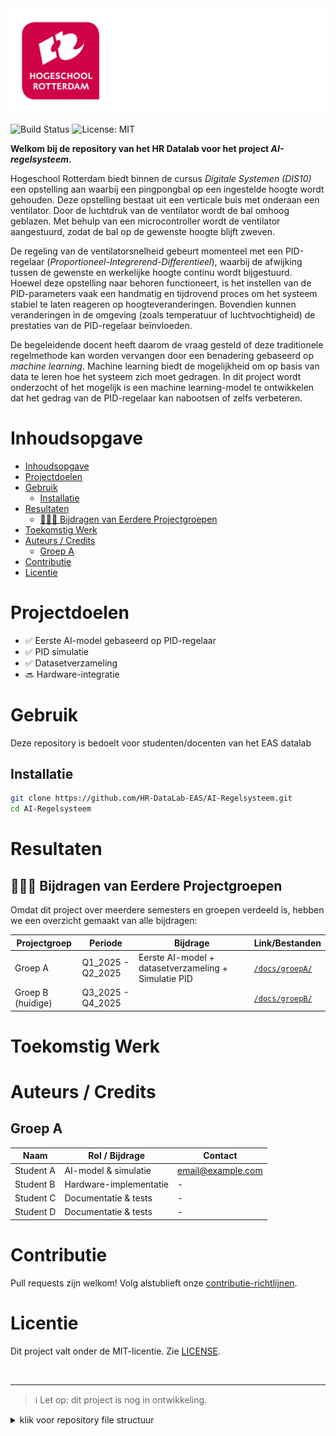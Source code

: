 
<div align="center">
  <img src="Archive/img/AIregelsysteem_logo.svg">
</div>

![Build Status](https://img.shields.io/badge/Python-3.10-brightgreen)
![License: MIT](https://img.shields.io/badge/License-MIT-blue.svg)

**Welkom bij de repository van het HR Datalab voor het project *AI-regelsysteem*.**

Hogeschool Rotterdam biedt binnen de cursus *Digitale Systemen (DIS10)* een opstelling aan waarbij een pingpongbal op een ingestelde hoogte wordt gehouden. Deze opstelling bestaat uit een verticale buis met onderaan een ventilator. Door de luchtdruk van de ventilator wordt de bal omhoog geblazen. Met behulp van een microcontroller wordt de ventilator aangestuurd, zodat de bal op de gewenste hoogte blijft zweven.  

De regeling van de ventilatorsnelheid gebeurt momenteel met een PID-regelaar (*Proportioneel-Integrerend-Differentieel*), waarbij de afwijking tussen de gewenste en werkelijke hoogte continu wordt bijgestuurd. Hoewel deze opstelling naar behoren functioneert, is het instellen van de PID-parameters vaak een handmatig en tijdrovend proces om het systeem stabiel te laten reageren op hoogteveranderingen. Bovendien kunnen veranderingen in de omgeving (zoals temperatuur of luchtvochtigheid) de prestaties van de PID-regelaar beïnvloeden.  

De begeleidende docent heeft daarom de vraag gesteld of deze traditionele regelmethode kan worden vervangen door een benadering gebaseerd op *machine learning*. Machine learning biedt de mogelijkheid om op basis van data te leren hoe het systeem zich moet gedragen. In dit project wordt onderzocht of het mogelijk is een machine learning-model te ontwikkelen dat het gedrag van de PID-regelaar kan nabootsen of zelfs verbeteren.  
  

# Inhoudsopgave
- [Inhoudsopgave](#inhoudsopgave)
- [Projectdoelen](#projectdoelen)
- [Gebruik](#gebruik)
  - [Installatie](#installatie)
- [Resultaten](#resultaten)
  - [🧑‍🤝‍🧑 Bijdragen van Eerdere Projectgroepen](#-bijdragen-van-eerdere-projectgroepen)
- [Toekomstig Werk](#toekomstig-werk)
- [Auteurs / Credits](#auteurs--credits)
  - [Groep A](#groep-a)
- [Contributie](#contributie)
- [Licentie](#licentie)

# Projectdoelen

- ✅ Eerste AI-model gebaseerd op PID-regelaar
- ✅ PID simulatie
- ✅ Datasetverzameling
- 🔜 Hardware-integratie

# Gebruik

Deze repository is bedoelt voor studenten/docenten van het EAS datalab

## Installatie

```bash
git clone https://github.com/HR-DataLab-EAS/AI-Regelsysteem.git
cd AI-Regelsysteem
```


# Resultaten

## 🧑‍🤝‍🧑 Bijdragen van Eerdere Projectgroepen

Omdat dit project over meerdere semesters en groepen verdeeld is, hebben we een overzicht gemaakt van alle bijdragen:

| Projectgroep | Periode    | Bijdrage                                | Link/Bestanden              |
|--------------|------------|------------------------------------------|------------------------------|
| Groep A      | Q1_2025 - Q2_2025  | Eerste AI-model + datasetverzameling + Simulatie PID         | [`/docs/groepA/`](docs/groepA) |
| Groep B  (huidige)    | Q3_2025 - Q4_2025  |      | [`/docs/groepB/`](docs/groepB) |


# Toekomstig Werk

# Auteurs / Credits

## Groep A

| Naam          | Rol / Bijdrage                | Contact                |
|---------------|-------------------------------|------------------------|
| Student A     | AI-model & simulatie          | [email@example.com](mailto:email@example.com) |
| Student B     | Hardware-implementatie        | -                      |
| Student C     | Documentatie & tests          | -                      |
| Student D     | Documentatie & tests          | -                      |

# Contributie

Pull requests zijn welkom! Volg alstublieft onze [contributie-richtlijnen](CONTRIBUTING.md).

# Licentie
Dit project valt onder de MIT-licentie. Zie [LICENSE](LICENSE).

<br>

---



> ℹ️ Let op: dit project is nog in ontwikkeling.


<details>
  <summary>klik voor repository file structuur</summary>
  
  ```plaintext
ai-regelsysteem/
├── src/
├── models/
├── docs/
├── tests/
├── data/
├── results/
├── README.md
├── requirements.txt
└── LICENSE
```

</details>
